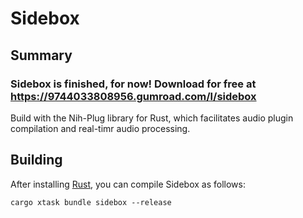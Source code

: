 # Sidebox

## Summary

### Sidebox is finished, for now! Download for free at https://9744033808956.gumroad.com/l/sidebox
Build with the Nih-Plug library for Rust, which facilitates audio plugin compilation and real-timr audio processing.

## Building

After installing [Rust](https://rustup.rs/), you can compile Sidebox as follows:

```
cargo xtask bundle sidebox --release
```
